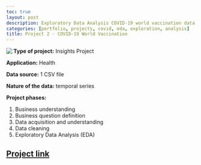 ```yaml
---
toc: true
layout: post
description: Exploratory Data Analysis COVID-19 world vaccination data 
categories: [portfolio, projects, covid, eda, exploration, analysis]
title: Project 2 - COVID-19 World Vaccination
---
```


<img align="left" src="https://upload.wikimedia.org/wikipedia/commons/4/48/Fphar-11-00937-g001.jpg"/>

**Type of project:** Insights Project

**Application:** Health

**Data source:** 1 CSV file

**Nature of the data:** temporal series

**Project phases:**
1. Business understanding
2. Business question definition
3. Data acquisition and understanding
4. Data cleaning
5. Exploratory Data Analysis (EDA)

## [Project link](https://github.com/Andygrammer/covid19_EDA/blob/main/COVID_VACCINATION_EDA.ipynb) 
